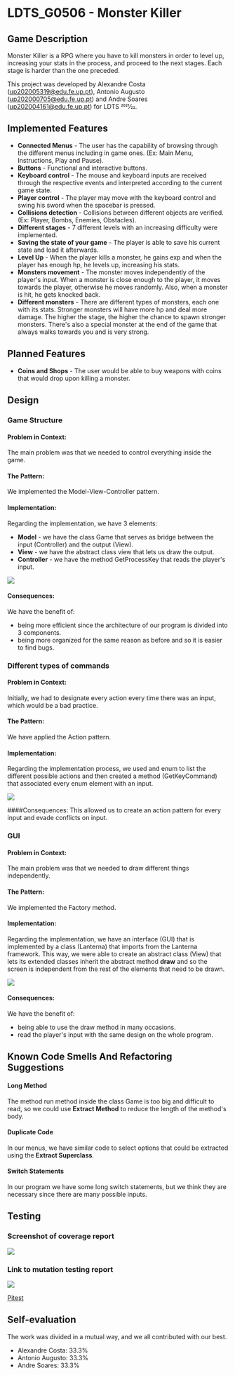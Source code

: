 # LDTS_G0506 - Monster Killer

## Game Description

Monster Killer is a RPG where you have to kill monsters in order to level up, increasing your stats in the process, and proceed to the next stages.
Each stage is harder than the one preceded.

This project was developed by Alexandre Costa (up202005319@edu.fe.up.pt), Antonio Augusto (up202000705@edu.fe.up.pt) and Andre Soares (up202004161@edu.fe.up.pt) for LDTS 2021⁄22.

## Implemented Features

- **Connected Menus** - The user has the capability of browsing through the different menus including in game ones. (Ex: Main Menu, Instructions, Play and Pause).
- **Buttons** - Functional and interactive buttons.
- **Keyboard control** - The mouse and keyboard inputs are received through the respective events and interpreted according to the current game state.
- **Player control** - The player may move with the keyboard control and swing his sword when the spacebar is pressed.
- **Collisions detection** - Collisions between different objects are verified. (Ex: Player, Bombs, Enemies, Obstacles).
- **Different stages** - 7 different levels with an increasing difficulty were implemented.
- **Saving the state of your game** - The player is able to save his current state and load it afterwards.
- **Level Up** - When the player kills a monster, he gains exp and when the player has enough hp, he levels up, increasing his stats. 
- **Monsters movement** - The monster moves independently of the player's input. When a monster is close enough to the player, it moves towards the player, otherwise he moves randomly. Also, when a monster is hit, he gets knocked back.  
- **Different monsters** - There are different types of monsters, each one with its stats. Stronger monsters will have more hp and deal more damage. The higher the stage, the higher the chance to spawn stronger monsters. There's also a special monster at the end of the game that always walks towards you and is very strong.

## Planned Features

- **Coins and Shops** - The user would be able to buy weapons with coins that would drop upon killing a monster. 

## Design

### Game Structure
#### Problem in Context:
The main problem was that we needed to control everything inside the game.

#### The Pattern:
We implemented the Model-View-Controller pattern.

#### Implementation:
Regarding the implementation, we have 3 elements:
- **Model** - we have the class Game that serves as bridge between the input (Controller) and the output (View).
- **View** - we have the abstract class view that lets us draw the output. 
- **Controller** - we have the method GetProcessKey that reads the player's input.


![](image/MVC.png)


#### Consequences:
We have the benefit of:
- being more efficient since the architecture of our program is divided into 3 components.
- being more organized for the same reason as before and so it is easier to find bugs.

### Different types of commands
#### **Problem in Context:**
Initially, we had to designate every action every time there was an input, which would be a bad practice. 

#### The Pattern:
We have applied the Action pattern. 

#### Implementation:
Regarding the implementation process, we used and enum to list the different possible actions and then created a method (GetKeyCommand) that associated every enum element with an input. 


![](image/ControlsUML.png)


####Consequences:
This allowed us to create an action pattern for every input and evade conflicts on input.

### GUI
#### Problem in Context:
The main problem was that we needed to draw different things independently.

#### The Pattern:
We implemented the Factory method.

#### Implementation:
Regarding the implementation, we have an interface (GUI) that is implemented by a class (Lanterna) that imports from the Lanterna framework. This way, we were able to create an abstract class (View) that lets its extended classes inherit the abstract method **draw** and so the screen is independent from the rest of the elements that need to be drawn.


![](image/FactoryUML.png)


#### Consequences:
We have the benefit of:
- being able to use the draw method in many occasions.
- read the player's input with the same design on the whole program.

## Known Code Smells And Refactoring Suggestions
#### **Long Method**
The method run method inside the class Game is too big and difficult to read, so we could use **Extract Method** to reduce the length of the method's body.  

#### **Duplicate Code** 
In our menus, we have similar code to select options that could be extracted using the **Extract Superclass**. 

#### **Switch Statements**
In our program we have some long switch statements, but we think they are necessary since there are many possible inputs.

## Testing

### Screenshot of coverage report


![](image/Coverage.png)


### Link to mutation testing report

![](image/pitest.png)


[Pitest](pitest/index.html)

## Self-evaluation

The work was divided in a mutual way, and we all contributed with our best.

- Alexandre Costa: 33.3%
- Antonio Augusto: 33.3%
- Andre Soares: 33.3%
